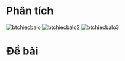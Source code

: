 # Phân tích
![btchiecbalo](https://github.com/VanHoang110802/Competitive_Programming/assets/108053955/162775c6-333c-42f5-92a6-24bc5b3e7218)
![btchiecbalo2](https://github.com/VanHoang110802/Competitive_Programming/assets/108053955/e7b694eb-c43f-45f8-b6ed-5594bcacc113)
![btchiecbalo3](https://github.com/VanHoang110802/Competitive_Programming/assets/108053955/c49af0e8-6f32-4ccb-ac57-7b6330686120)

# Đề bài
